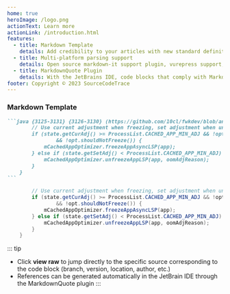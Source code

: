 ```yaml
---
home: true
heroImage: /logo.png
actionText: Learn more
actionLink: /introduction.html
features:
  - title: Markdown Template
    details: Add credibility to your articles with new standard definitions that allow blocks of code to include language, start line, highlight location, and source address
  - title: Multi-platform parsing support
    details: Open source markdown-it support plugin, vurepress support, sublime parsing plugin support
  - title: MarkdownQuote Plugin
    details: With the JetBrains IDE, code blocks that comply with Markdown's new standard can be copied directly by right-clicking the MarkdownQuote plug-in
footer: Copyright © 2023 SourceCodeTrace
---
```


### Markdown Template

````markdown
```java {3125-3131} {3126-3130} (https://github.com/10cl/fwkdev/blob/android-13.0.0_r52/dev/src/frameworks/base/services/core/java/com/android/server/am/OomAdjuster.java#L3125-L3131)
        // Use current adjustment when freezing, set adjustment when unfreezing.
        if (state.getCurAdj() >= ProcessList.CACHED_APP_MIN_ADJ && !opt.isFrozen()
                && !opt.shouldNotFreeze()) {
            mCachedAppOptimizer.freezeAppAsyncLSP(app);
        } else if (state.getSetAdj() < ProcessList.CACHED_APP_MIN_ADJ) {
            mCachedAppOptimizer.unfreezeAppLSP(app, oomAdjReason);
        }
    }
```
````

```java {3125-3131} {3126-3130} (https://github.com/10cl/fwkdev/blob/android-13.0.0_r52/dev/src/frameworks/base/services/core/java/com/android/server/am/OomAdjuster.java#L3125-L3131)
        // Use current adjustment when freezing, set adjustment when unfreezing.
        if (state.getCurAdj() >= ProcessList.CACHED_APP_MIN_ADJ && !opt.isFrozen()
                && !opt.shouldNotFreeze()) {
            mCachedAppOptimizer.freezeAppAsyncLSP(app);
        } else if (state.getSetAdj() < ProcessList.CACHED_APP_MIN_ADJ) {
            mCachedAppOptimizer.unfreezeAppLSP(app, oomAdjReason);
        }
    }
```

::: tip
- Click **view raw** to jump directly to the specific source corresponding to the code block (branch, version, location, author, etc.)
- References can be generated automatically in the JetBrain IDE through the MarkdownQuote plugin
  :::
